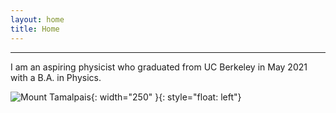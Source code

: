 ```yaml
---
layout: home
title: Home
---
```


------------
I am an aspiring physicist who graduated from UC Berkeley in May 2021 with a B.A. in Physics.

![Mount Tamalpais](tam.jpg){: width="250" }{: style="float: left"}
